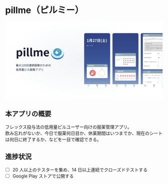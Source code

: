 # pillme（ピルミー）

![pillme](assets/feature-graphic.png)

## 本アプリの概要

フレックス投与法の低用量ピルユーザー向けの服薬管理アプリ。  
飲み忘れがないか、今日で服薬何日目か、休薬期間はいつまでか、現在のシートは何日に終了するか、などを一目で確認できる。

## 進捗状況

-   [ ] 20 人以上のテスターを集め、14 日以上連続でクローズドテストする
-   [ ] Google Play ストアで公開する
